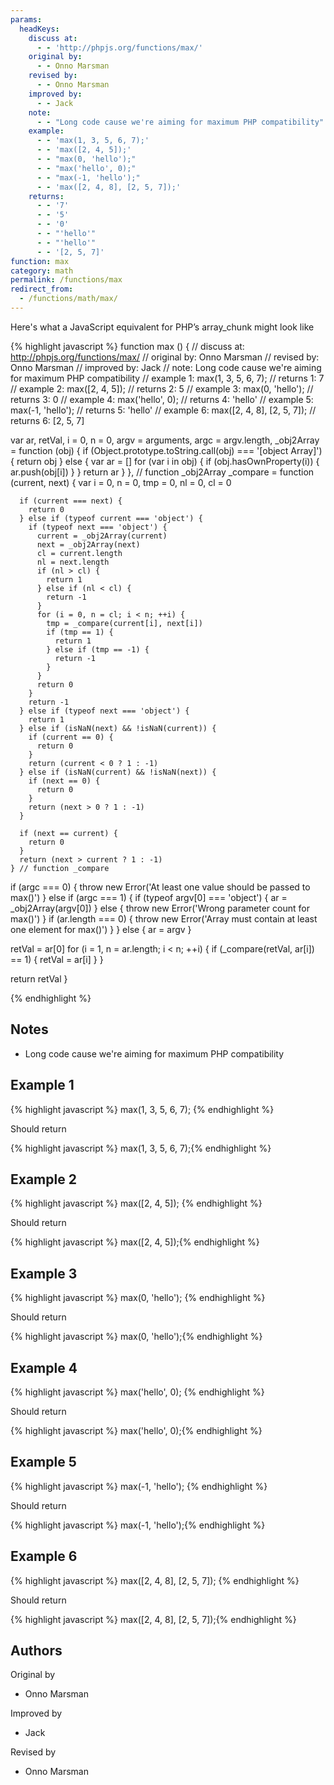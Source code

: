 ```yaml
---
params:
  headKeys:
    discuss at:
      - - 'http://phpjs.org/functions/max/'
    original by:
      - - Onno Marsman
    revised by:
      - - Onno Marsman
    improved by:
      - - Jack
    note:
      - - "Long code cause we're aiming for maximum PHP compatibility"
    example:
      - - 'max(1, 3, 5, 6, 7);'
      - - 'max([2, 4, 5]);'
      - - "max(0, 'hello');"
      - - "max('hello', 0);"
      - - "max(-1, 'hello');"
      - - 'max([2, 4, 8], [2, 5, 7]);'
    returns:
      - - '7'
      - - '5'
      - - '0'
      - - "'hello'"
      - - "'hello'"
      - - '[2, 5, 7]'
function: max
category: math
permalink: /functions/max
redirect_from:
  - /functions/math/max/
---
```


<!-- WARNING! This file is auto generated by `npm run web:inject`, do not edit by hand -->

Here's what a JavaScript equivalent for PHP’s array_chunk might look like

{% highlight javascript %}
function max () {
  //  discuss at: http://phpjs.org/functions/max/
  // original by: Onno Marsman
  //  revised by: Onno Marsman
  // improved by: Jack
  //        note: Long code cause we're aiming for maximum PHP compatibility
  //   example 1: max(1, 3, 5, 6, 7);
  //   returns 1: 7
  //   example 2: max([2, 4, 5]);
  //   returns 2: 5
  //   example 3: max(0, 'hello');
  //   returns 3: 0
  //   example 4: max('hello', 0);
  //   returns 4: 'hello'
  //   example 5: max(-1, 'hello');
  //   returns 5: 'hello'
  //   example 6: max([2, 4, 8], [2, 5, 7]);
  //   returns 6: [2, 5, 7]

  var ar, retVal, i = 0,
    n = 0,
    argv = arguments,
    argc = argv.length,
    _obj2Array = function (obj) {
      if (Object.prototype.toString.call(obj) === '[object Array]') {
        return obj
      } else {
        var ar = []
        for (var i in obj) {
          if (obj.hasOwnProperty(i)) {
            ar.push(obj[i])
          }
        }
        return ar
      }
    }, // function _obj2Array
    _compare = function (current, next) {
      var i = 0,
        n = 0,
        tmp = 0,
        nl = 0,
        cl = 0

      if (current === next) {
        return 0
      } else if (typeof current === 'object') {
        if (typeof next === 'object') {
          current = _obj2Array(current)
          next = _obj2Array(next)
          cl = current.length
          nl = next.length
          if (nl > cl) {
            return 1
          } else if (nl < cl) {
            return -1
          }
          for (i = 0, n = cl; i < n; ++i) {
            tmp = _compare(current[i], next[i])
            if (tmp == 1) {
              return 1
            } else if (tmp == -1) {
              return -1
            }
          }
          return 0
        }
        return -1
      } else if (typeof next === 'object') {
        return 1
      } else if (isNaN(next) && !isNaN(current)) {
        if (current == 0) {
          return 0
        }
        return (current < 0 ? 1 : -1)
      } else if (isNaN(current) && !isNaN(next)) {
        if (next == 0) {
          return 0
        }
        return (next > 0 ? 1 : -1)
      }

      if (next == current) {
        return 0
      }
      return (next > current ? 1 : -1)
    } // function _compare
  if (argc === 0) {
    throw new Error('At least one value should be passed to max()')
  } else if (argc === 1) {
    if (typeof argv[0] === 'object') {
      ar = _obj2Array(argv[0])
    } else {
      throw new Error('Wrong parameter count for max()')
    }
    if (ar.length === 0) {
      throw new Error('Array must contain at least one element for max()')
    }
  } else {
    ar = argv
  }

  retVal = ar[0]
  for (i = 1, n = ar.length; i < n; ++i) {
    if (_compare(retVal, ar[i]) == 1) {
      retVal = ar[i]
    }
  }

  return retVal
}

{% endhighlight %}

## Notes
- Long code cause we're aiming for maximum PHP compatibility

## Example 1

{% highlight javascript %}
max(1, 3, 5, 6, 7);
{% endhighlight %}

Should return

{% highlight javascript %}
max(1, 3, 5, 6, 7);{% endhighlight %}

## Example 2

{% highlight javascript %}
max([2, 4, 5]);
{% endhighlight %}

Should return

{% highlight javascript %}
max([2, 4, 5]);{% endhighlight %}

## Example 3

{% highlight javascript %}
max(0, 'hello');
{% endhighlight %}

Should return

{% highlight javascript %}
max(0, 'hello');{% endhighlight %}

## Example 4

{% highlight javascript %}
max('hello', 0);
{% endhighlight %}

Should return

{% highlight javascript %}
max('hello', 0);{% endhighlight %}

## Example 5

{% highlight javascript %}
max(-1, 'hello');
{% endhighlight %}

Should return

{% highlight javascript %}
max(-1, 'hello');{% endhighlight %}

## Example 6

{% highlight javascript %}
max([2, 4, 8], [2, 5, 7]);
{% endhighlight %}

Should return

{% highlight javascript %}
max([2, 4, 8], [2, 5, 7]);{% endhighlight %}


## Authors


Original by

- Onno Marsman


Improved by

- Jack


Revised by

- Onno Marsman

